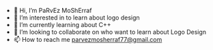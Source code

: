 - 👋 Hi, I’m PaRvEz MoShErraf
- 👀 I’m interested in to learn about logo design
- 🌱 I’m currently learning about C++
- 💞️ I’m looking to collaborate on who want to learn about Logo Design
- 📫 How to reach me parvezmosherraf77@gmail.com

<!---
Parvez453/Parvez453 is a ✨ special ✨ repository because its `README.md` (this file) appears on your GitHub profile.
You can click the Preview link to take a look at your changes.
--->
